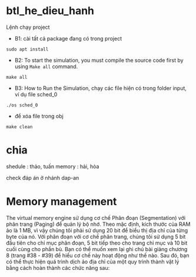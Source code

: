 # btl_he_dieu_hanh
Lệnh chạy project

- B1: cài tất cả package đang có trong project
```
sudo apt install
```

- B2: To start the simulation, you must compile the source code first by using  `Make all` command.
```
make all
```

- B3: How to Run the Simulation, chạy các file hiện có trong folder input, ví dụ file sched_0
```
./os sched_0
```

- để xóa file trong obj
```
make clean
```

# chia
shedule : thảo, tuấn
memory : hải, hòa

check đáp án ở nhánh dap-an


# Memory management 
The virtual memory engine sử dụng cơ chế Phân đoạn (Segmentation) với phân trang (Paging) để quản lý bộ nhớ. Theo mặc định, kích thước của RAM ảo là 1 MB, vì vậy chúng tôi phải sử dụng 20 bit để biểu thị địa chỉ của từng byte của nó. Với phân đoạn với cơ chế phân trang, chúng tôi sử dụng 5 bit đầu tiên cho chỉ mục phân đoạn, 5 bit tiếp theo cho trang chỉ mục và 10 bit cuối cùng cho phần bù. Bạn có thể muốn xem lại ghi chú bài giảng chương 8 (trang #38 - #39) để hiểu cơ chế này hoạt động như thế nào. Sau đó, bạn có thể thực hiện quá trình dịch ảo địa chỉ của một quy trình thành vật lý bằng cách hoàn thành các chức năng sau:
